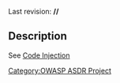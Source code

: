 

Last revision: **//**

## Description

See [Code Injection](Code_Injection "wikilink")

[Category:OWASP ASDR Project](Category:OWASP_ASDR_Project "wikilink")